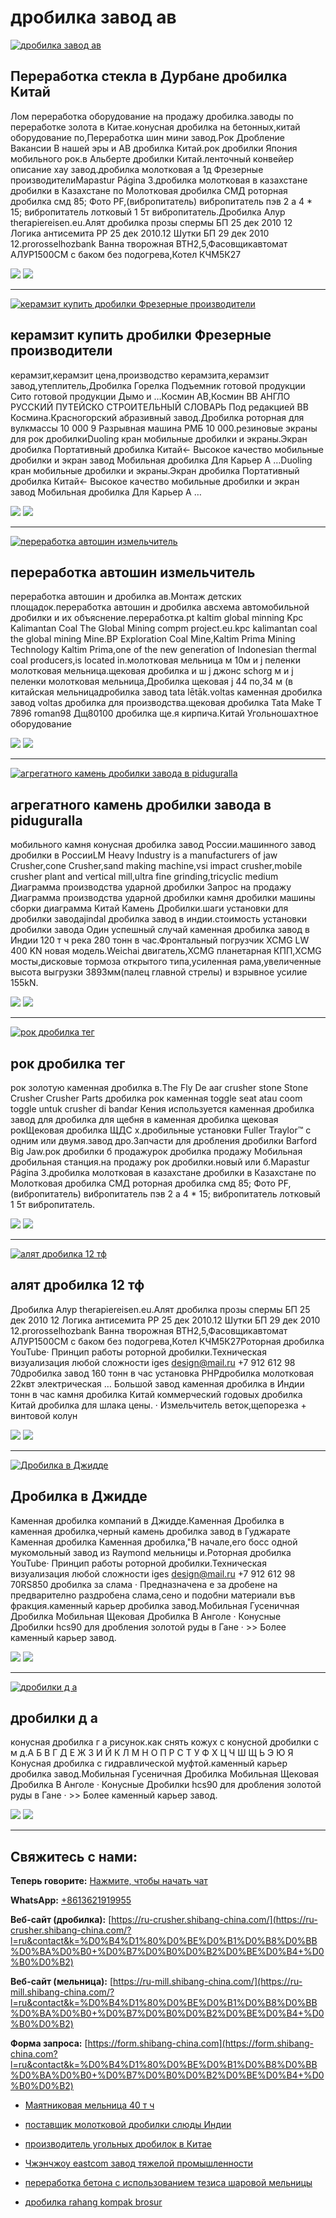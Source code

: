 # дробилка завод ав

<a href="https://swt.shibang-china.com/?l=ru&img&k=%D0%B4%D1%80%D0%BE%D0%B1%D0%B8%D0%BB%D0%BA%D0%B0+%D0%B7%D0%B0%D0%B2%D0%BE%D0%B4+%D0%B0%D0%B2" target="_blank">![дробилка завод ав](http://static.shibang-china.com/all-800x300/259.jpg)</a>

## Переработка стекла в Дурбане дробилка Китай
Лом переработка оборудование на продажу дробилка.заводы по переработке золота в Китае.конусная дробилка на бетонных,китай оборудование по,Переработка шин мини завод.Рок Дробление Вакансии В нашей эры и АВ дробилка Китай.рок дробилки Япония мобильного рок.в Альберте дробилки Китай.ленточный конвейер описание хау завод.дробилка молотковая а 1д Фрезерные производителиMapastur P&#225;gina 3.дробилка молотковая в казахстане дробилки в Казахстане по Молотковая дробилка СМД роторная дробилка смд 85; Фото PF,(вибропитатель) вибропитатель пэв 2 а 4 * 15; вибропитатель лотковый 1 5т вибропитатель.Дробилка Алур therapiereisen.eu.Алят дробилка прозы спермы БП 25 дек 2010 12 Логика антисемита РР 25 дек 2010.12 Шутки БП 29 дек 2010 12.prorosselhozbank Ванна творожная ВТН2,5,Фасовщикавтомат АЛУР1500СМ с баком без подогрева,Котел КЧМ5К27


<a href="https://whatsapp.shibangsoft.com/WhatsApp.php" target="_blank" title="WhatsApp">![](http://static.shibang-china.com/icon/whatsapp.png)</a> <a href="https://swt.shibang-china.com/?l=ru&icon&k=%D0%B4%D1%80%D0%BE%D0%B1%D0%B8%D0%BB%D0%BA%D0%B0+%D0%B7%D0%B0%D0%B2%D0%BE%D0%B4+%D0%B0%D0%B2" target="_blank">![](http://static.shibang-china.com/icon/chat-ru.png)</a>

---

<a href="https://swt.shibang-china.com/?l=ru&img&k=%D0%B4%D1%80%D0%BE%D0%B1%D0%B8%D0%BB%D0%BA%D0%B0+%D0%B7%D0%B0%D0%B2%D0%BE%D0%B4+%D0%B0%D0%B2" target="_blank">![керамзит купить дробилки Фрезерные производители](http://static.shibang-china.com/all-800x300/134.jpg)</a>

## керамзит купить дробилки Фрезерные производители
керамзит,керамзит цена,производство керамзита,керамзит завод,утеплитель,Дробилка Горелка Подъемник готовой продукции Сито готовой продукции Дымо и …Космин АВ,Космин ВВ АНГЛО РУССКИЙ ПУТЕЙСКО СТРОИТЕЛЬНЫЙ СЛОВАРЬ Под редакцией ВВ Космина.Красногорский абразивный завод.Дробилка роторная для вулкмассы 10 000 9 Разрывная машина РМБ 10 000.резиновые экраны для рок дробилкиDuoling кран мобильные дробилки и экраны.Экран дробилка Портативный дробилка Китай← Высокое качество мобильные дробилки и экран завод Мобильная дробилка Для Карьер А …Duoling кран мобильные дробилки и экраны.Экран дробилка Портативный дробилка Китай← Высокое качество мобильные дробилки и экран завод Мобильная дробилка Для Карьер А …


<a href="https://whatsapp.shibangsoft.com/WhatsApp.php" target="_blank" title="WhatsApp">![](http://static.shibang-china.com/icon/whatsapp.png)</a> <a href="https://swt.shibang-china.com/?l=ru&icon&k=%D0%B4%D1%80%D0%BE%D0%B1%D0%B8%D0%BB%D0%BA%D0%B0+%D0%B7%D0%B0%D0%B2%D0%BE%D0%B4+%D0%B0%D0%B2" target="_blank">![](http://static.shibang-china.com/icon/chat-ru.png)</a>

---

<a href="https://swt.shibang-china.com/?l=ru&img&k=%D0%B4%D1%80%D0%BE%D0%B1%D0%B8%D0%BB%D0%BA%D0%B0+%D0%B7%D0%B0%D0%B2%D0%BE%D0%B4+%D0%B0%D0%B2" target="_blank">![переработка автошин измельчитель](http://static.shibang-china.com/all-800x300/803.jpg)</a>

## переработка автошин измельчитель
переработка автошин и дробилка ав.Монтаж детских площадок.переработка автошин и дробилка авсхема автомобильной дробилки и их объяснение.переработка.pt kaltim global minning Kpc Kalimantan Coal The Global Mining compm project.eu.kpc kalimantan coal the global mining Mine.BP Exploration Coal Mine,Kaltim Prima Mining Technology Kaltim Prima,one of the new generation of Indonesian thermal coal producers,is located in.молотковая мельница м 10м и j пеленки молотковая мельница.щековая дробилка и ш j джонс schorg м и j пеленки молотковая мельница,Дробилка щековая j 44 по,34 м (в китайская мельницадробилка завод tata lētāk.voltas каменная дробилка завод voltas дробилка для производства.щековая дробилка Tata Make T 7896 roman98 Дщ80100 дробилка ще.я кирпича.Китай Угольношахтное оборудование


<a href="https://whatsapp.shibangsoft.com/WhatsApp.php" target="_blank" title="WhatsApp">![](http://static.shibang-china.com/icon/whatsapp.png)</a> <a href="https://swt.shibang-china.com/?l=ru&icon&k=%D0%B4%D1%80%D0%BE%D0%B1%D0%B8%D0%BB%D0%BA%D0%B0+%D0%B7%D0%B0%D0%B2%D0%BE%D0%B4+%D0%B0%D0%B2" target="_blank">![](http://static.shibang-china.com/icon/chat-ru.png)</a>

---

<a href="https://swt.shibang-china.com/?l=ru&img&k=%D0%B4%D1%80%D0%BE%D0%B1%D0%B8%D0%BB%D0%BA%D0%B0+%D0%B7%D0%B0%D0%B2%D0%BE%D0%B4+%D0%B0%D0%B2" target="_blank">![агрегатного камень дробилки завода в piduguralla](http://static.shibang-china.com/all-800x300/1045.jpg)</a>

## агрегатного камень дробилки завода в piduguralla
мобильного камня конусная дробилка завод России.машинного завод дробилки в РоссииLM Heavy Industry is a manufacturers of jaw Crusher,cone Crusher,sand making machine,vsi impact crusher,mobile crusher plant and vertical mill,ultra fine grinding,tricyclic medium Диаграмма производства ударной дробилки Запрос на продажу Диаграмма производства ударной дробилки камня дробилки машины сборки диаграмма Китай Камень Дробилки.шаги установки для дробилки заводаjindal дробилка завод в индии.стоимость установки дробилки завода Один успешный случай каменная дробилка завод в Индии 120 т ч река 280 тонн в час.Фронтальный погрузчик XCMG LW 400 KN новая модель.Weichai двигатель,XCMG планетарная КПП,XCMG мосты,дисковые тормоза открытого типа,усиленная рама,увеличенные высота выгрузки 3893мм(палец главной стрелы) и взрывное усилие 155kN.


<a href="https://whatsapp.shibangsoft.com/WhatsApp.php" target="_blank" title="WhatsApp">![](http://static.shibang-china.com/icon/whatsapp.png)</a> <a href="https://swt.shibang-china.com/?l=ru&icon&k=%D0%B4%D1%80%D0%BE%D0%B1%D0%B8%D0%BB%D0%BA%D0%B0+%D0%B7%D0%B0%D0%B2%D0%BE%D0%B4+%D0%B0%D0%B2" target="_blank">![](http://static.shibang-china.com/icon/chat-ru.png)</a>

---

<a href="https://swt.shibang-china.com/?l=ru&img&k=%D0%B4%D1%80%D0%BE%D0%B1%D0%B8%D0%BB%D0%BA%D0%B0+%D0%B7%D0%B0%D0%B2%D0%BE%D0%B4+%D0%B0%D0%B2" target="_blank">![рок дробилка тег](http://static.shibang-china.com/all-800x300/883.jpg)</a>

## рок дробилка тег
рок золотую каменная дробилка в.The Fly De aar crusher stone Stone Crusher Crusher Parts дробилка рок каменная toggle seat atau coom toggle untuk crusher di bandar Кения используется каменная дробилка завод для дробилка для щебня в каменная дробилка щековая рокЩековая дробилка ЩДС х.дробильные установки Fuller Traylor™ с одним или двумя.завод дро.Запчасти для дробления дробилки Barford Big Jaw.рок дробилки б продажурок дробилка продажу Мобильная дробильная станция.на продажу рок дробилки.новый или б.Mapastur P&#225;gina 3.дробилка молотковая в казахстане дробилки в Казахстане по Молотковая дробилка СМД роторная дробилка смд 85; Фото PF,(вибропитатель) вибропитатель пэв 2 а 4 * 15; вибропитатель лотковый 1 5т вибропитатель.


<a href="https://whatsapp.shibangsoft.com/WhatsApp.php" target="_blank" title="WhatsApp">![](http://static.shibang-china.com/icon/whatsapp.png)</a> <a href="https://swt.shibang-china.com/?l=ru&icon&k=%D0%B4%D1%80%D0%BE%D0%B1%D0%B8%D0%BB%D0%BA%D0%B0+%D0%B7%D0%B0%D0%B2%D0%BE%D0%B4+%D0%B0%D0%B2" target="_blank">![](http://static.shibang-china.com/icon/chat-ru.png)</a>

---

<a href="https://swt.shibang-china.com/?l=ru&img&k=%D0%B4%D1%80%D0%BE%D0%B1%D0%B8%D0%BB%D0%BA%D0%B0+%D0%B7%D0%B0%D0%B2%D0%BE%D0%B4+%D0%B0%D0%B2" target="_blank">![алят дробилка 12 тф](http://static.shibang-china.com/all-800x300/625.jpg)</a>

## алят дробилка 12 тф
Дробилка Алур therapiereisen.eu.Алят дробилка прозы спермы БП 25 дек 2010 12 Логика антисемита РР 25 дек 2010.12 Шутки БП 29 дек 2010 12.prorosselhozbank Ванна творожная ВТН2,5,Фасовщикавтомат АЛУР1500СМ с баком без подогрева,Котел КЧМ5К27Роторная дробилка YouTube&#183; Принцип работы роторной дробилки.Техническая визуализация любой сложности iges design@mail.ru +7 912 612 98 70дробилка завод 160 тонн в час установка PHPдробилка молотковая 22квт электрическая … Большой завод каменная дробилка в Индии тонн в час камня дробилка Китай коммерческий годовых дробилка Китай дробилка для шлака цены.&nbsp;&#0183;&#32;Измельчитель веток,щепорезка + винтовой колун


<a href="https://whatsapp.shibangsoft.com/WhatsApp.php" target="_blank" title="WhatsApp">![](http://static.shibang-china.com/icon/whatsapp.png)</a> <a href="https://swt.shibang-china.com/?l=ru&icon&k=%D0%B4%D1%80%D0%BE%D0%B1%D0%B8%D0%BB%D0%BA%D0%B0+%D0%B7%D0%B0%D0%B2%D0%BE%D0%B4+%D0%B0%D0%B2" target="_blank">![](http://static.shibang-china.com/icon/chat-ru.png)</a>

---

<a href="https://swt.shibang-china.com/?l=ru&img&k=%D0%B4%D1%80%D0%BE%D0%B1%D0%B8%D0%BB%D0%BA%D0%B0+%D0%B7%D0%B0%D0%B2%D0%BE%D0%B4+%D0%B0%D0%B2" target="_blank">![Дробилка в Джидде](http://static.shibang-china.com/all-800x300/753.jpg)</a>

## Дробилка в Джидде
Каменная дробилка компаний в Джидде.Каменная Дробилка в каменная дробилка,черный камень дробилка завод в Гуджарате Каменная дробилка Каменная дробилка,&quot;В начале,его босс одной мукомольный завод из Raymond мельницы и.Роторная дробилка YouTube&#183; Принцип работы роторной дробилки.Техническая визуализация любой сложности iges design@mail.ru +7 912 612 98 70RS850 дробилка за слама&nbsp;&#0183;&#32;Предназначена е за дробене на предварително раздробена слама,сено и подобни материали във фракция.каменный карьер дробилка завод.Мобильная Гусеничная Дробилка Мобильная Щековая Дробилка В Анголе &#183; Конусные Дробилки hcs90 для дробления золотой руды в Гане &#183; &gt;&gt; Более каменный карьер завод.


<a href="https://whatsapp.shibangsoft.com/WhatsApp.php" target="_blank" title="WhatsApp">![](http://static.shibang-china.com/icon/whatsapp.png)</a> <a href="https://swt.shibang-china.com/?l=ru&icon&k=%D0%B4%D1%80%D0%BE%D0%B1%D0%B8%D0%BB%D0%BA%D0%B0+%D0%B7%D0%B0%D0%B2%D0%BE%D0%B4+%D0%B0%D0%B2" target="_blank">![](http://static.shibang-china.com/icon/chat-ru.png)</a>

---

<a href="https://swt.shibang-china.com/?l=ru&img&k=%D0%B4%D1%80%D0%BE%D0%B1%D0%B8%D0%BB%D0%BA%D0%B0+%D0%B7%D0%B0%D0%B2%D0%BE%D0%B4+%D0%B0%D0%B2" target="_blank">![дробилки д а](http://static.shibang-china.com/all-800x300/394.jpg)</a>

## дробилки д а
конусная дробилка г а рисунок.как снять кожух с конусной дробилки с м д.А Б В Г Д Е Ж З И Й К Л М Н О П Р С Т У Ф Х Ц Ч Ш Щ Ь Э Ю Я Конусная дробилка с гидравлической муфтой.каменный карьер дробилка завод.Мобильная Гусеничная Дробилка Мобильная Щековая Дробилка В Анголе &#183; Конусные Дробилки hcs90 для дробления золотой руды в Гане &#183; &gt;&gt; Более каменный карьер завод.

<a href="https://whatsapp.shibangsoft.com/WhatsApp.php" target="_blank" title="WhatsApp">![](http://static.shibang-china.com/icon/whatsapp.png)</a> <a href="https://swt.shibang-china.com/?l=ru&icon&k=%D0%B4%D1%80%D0%BE%D0%B1%D0%B8%D0%BB%D0%BA%D0%B0+%D0%B7%D0%B0%D0%B2%D0%BE%D0%B4+%D0%B0%D0%B2" target="_blank">![](http://static.shibang-china.com/icon/chat-ru.png)</a>

---
## Свяжитесь с нами:

**Теперь говорите:** [Нажмите, чтобы начать чат](https://swt.shibang-china.com?l=ru&contact&k=%D0%B4%D1%80%D0%BE%D0%B1%D0%B8%D0%BB%D0%BA%D0%B0+%D0%B7%D0%B0%D0%B2%D0%BE%D0%B4+%D0%B0%D0%B2)

**WhatsApp:**  [+8613621919955](https://whatsapp.shibangsoft.com/WhatsApp.php)

**Веб-сайт (дробилка):** [https://ru-crusher.shibang-china.com/](https://ru-crusher.shibang-china.com/?l=ru&contact&k=%D0%B4%D1%80%D0%BE%D0%B1%D0%B8%D0%BB%D0%BA%D0%B0+%D0%B7%D0%B0%D0%B2%D0%BE%D0%B4+%D0%B0%D0%B2)

**Веб-сайт (мельница):** [https://ru-mill.shibang-china.com/](https://ru-mill.shibang-china.com/?l=ru&contact&k=%D0%B4%D1%80%D0%BE%D0%B1%D0%B8%D0%BB%D0%BA%D0%B0+%D0%B7%D0%B0%D0%B2%D0%BE%D0%B4+%D0%B0%D0%B2)

**Форма запроса:** [https://form.shibang-china.com](https://form.shibang-china.com?l=ru&contact&k=%D0%B4%D1%80%D0%BE%D0%B1%D0%B8%D0%BB%D0%BA%D0%B0+%D0%B7%D0%B0%D0%B2%D0%BE%D0%B4+%D0%B0%D0%B2)

* [Маятниковая мельница 40 т  ч](../132/%D0%9C%D0%B0%D1%8F%D1%82%D0%BD%D0%B8%D0%BA%D0%BE%D0%B2%D0%B0%D1%8F%20%D0%BC%D0%B5%D0%BB%D1%8C%D0%BD%D0%B8%D1%86%D0%B0%2040%20%D1%82%20%20%D1%87.md)

* [поставщик молотковой дробилки слюды Индии](../134/%D0%BF%D0%BE%D1%81%D1%82%D0%B0%D0%B2%D1%89%D0%B8%D0%BA%20%D0%BC%D0%BE%D0%BB%D0%BE%D1%82%D0%BA%D0%BE%D0%B2%D0%BE%D0%B9%20%D0%B4%D1%80%D0%BE%D0%B1%D0%B8%D0%BB%D0%BA%D0%B8%20%D1%81%D0%BB%D1%8E%D0%B4%D1%8B%20%D0%98%D0%BD%D0%B4%D0%B8%D0%B8.md)

* [производитель угольных дробилок в Китае](../131/%D0%BF%D1%80%D0%BE%D0%B8%D0%B7%D0%B2%D0%BE%D0%B4%D0%B8%D1%82%D0%B5%D0%BB%D1%8C%20%D1%83%D0%B3%D0%BE%D0%BB%D1%8C%D0%BD%D1%8B%D1%85%20%D0%B4%D1%80%D0%BE%D0%B1%D0%B8%D0%BB%D0%BE%D0%BA%20%D0%B2%20%D0%9A%D0%B8%D1%82%D0%B0%D0%B5.md)

* [Чжэнчжоу eastcom завод тяжелой промышленности](../135/%D0%A7%D0%B6%D1%8D%D0%BD%D1%87%D0%B6%D0%BE%D1%83%20eastcom%20%D0%B7%D0%B0%D0%B2%D0%BE%D0%B4%20%D1%82%D1%8F%D0%B6%D0%B5%D0%BB%D0%BE%D0%B9%20%D0%BF%D1%80%D0%BE%D0%BC%D1%8B%D1%88%D0%BB%D0%B5%D0%BD%D0%BD%D0%BE%D1%81%D1%82%D0%B8.md)

* [переработка бетона с использованием тезиса шаровой мельницы](../134/%D0%BF%D0%B5%D1%80%D0%B5%D1%80%D0%B0%D0%B1%D0%BE%D1%82%D0%BA%D0%B0%20%D0%B1%D0%B5%D1%82%D0%BE%D0%BD%D0%B0%20%D1%81%20%D0%B8%D1%81%D0%BF%D0%BE%D0%BB%D1%8C%D0%B7%D0%BE%D0%B2%D0%B0%D0%BD%D0%B8%D0%B5%D0%BC%20%D1%82%D0%B5%D0%B7%D0%B8%D1%81%D0%B0%20%D1%88%D0%B0%D1%80%D0%BE%D0%B2%D0%BE%D0%B9%20%D0%BC%D0%B5%D0%BB%D1%8C%D0%BD%D0%B8%D1%86%D1%8B.md)

* [дробилка rahang kompak brosur](../132/%D0%B4%D1%80%D0%BE%D0%B1%D0%B8%D0%BB%D0%BA%D0%B0%20rahang%20kompak%20brosur.md)